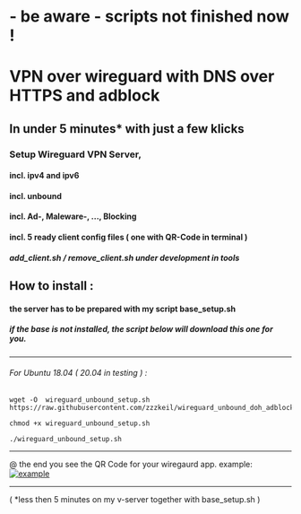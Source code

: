 # - be aware - scripts not finished now !    
#
# VPN over wireguard with DNS over HTTPS and adblock

## In under 5 minutes* with just a few klicks
### Setup Wireguard VPN Server,
#### incl. ipv4 and ipv6
#### incl. unbound
#### incl. Ad-, Maleware-, ..., Blocking
#### incl. 5 ready client config files  ( one with QR-Code in terminal )
##### add_client.sh / remove_client.sh under development in tools

## How to install :
#### the server has to be prepared with my script base_setup.sh
##### if the base is not installed, the script below will download this one for you.
----------------------------------------

###### For Ubuntu 18.04 ( 20.04 in testing ) :
```
wget -O  wireguard_unbound_setup.sh https://raw.githubusercontent.com/zzzkeil/wireguard_unbound_doh_adblock/master/ubunut/wireguard_unbound_setup.sh

chmod +x wireguard_unbound_setup.sh

./wireguard_unbound_setup.sh
```
-----------------------------------------

@ the end you see the QR Code for your wiregaurd app.
example:
[![example](https://zeroaim.de/img/wgexsqr.png)](https://github.com/zzzkeil/Wireguard-DNScrypt-VPN-Server)

-----------------------------------------







( *less then 5 minutes on my v-server together with base_setup.sh ) 

